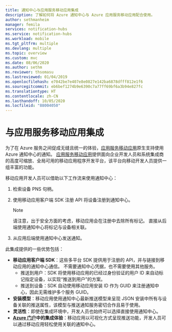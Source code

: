 ```yaml
---
title: 通知中心与应用服务移动应用集成
description: 了解如何将 Azure 通知中心与 Azure 应用服务移动应用配合使用。
author: sethmanheim
manager: femila
services: notification-hubs
ms.service: notification-hubs
ms.workload: mobile
ms.tgt_pltfrm: multiple
ms.devlang: multiple
ms.topic: overview
ms.custom: mvc
ms.date: 08/06/2020
ms.author: sethm
ms.reviewer: thsomasu
ms.lastreviewed: 01/04/2019
ms.openlocfilehash: e7042be7e407e8e0827e142ba6878dfff812e1f6
ms.sourcegitcommit: eb6bef1274b9e6390c7a77ff69bf6a3b94e827fc
ms.translationtype: HT
ms.contentlocale: zh-CN
ms.lasthandoff: 10/05/2020
ms.locfileid: "88004050"
---
```

# <a name="integration-with-app-service-mobile-apps"></a>与应用服务移动应用集成

为了在 Azure 服务之间促成无缝且统一的体验，[应用服务移动应用](/previous-versions/azure/app-service-mobile/app-service-mobile-value-prop)原生支持使用 Azure 通知中心的通知。 [应用服务移动应用](/previous-versions/azure/app-service-mobile/app-service-mobile-value-prop)提供面向企业开发人员和系统集成商的高度可缩放、全局可用的移动应用程序开发平台，该平台向移动开发人员提供一组丰富的功能。

移动应用开发人员可以借助以下工作流来使用通知中心：

1. 检索设备 PNS 句柄。
2. 使用移动应用客户端 SDK 注册 API 将设备注册到通知中心。

    > [!NOTE]
    > 请注意，出于安全方面的考虑，移动应用会在注册中去除所有标记。 直接从后端使用通知中心将标记与设备相关联。

3. 从应用后端使用通知中心发送通知。

此集成提供的一些优势包括：

- **移动应用客户端 SDK**：这些多平台 SDK 提供用于注册的 API，并与链接到移动应用的通知中心通信。 不需要通知中心凭据，也不需要使用其他服务。
  - 推送到用户：SDK 将使用移动应用的已经过身份验证的用户 ID 来自动标记指定设备，以实现“推送到用户”的方案。
  - 推送到设备：SDK 自动使用移动应用安装 ID 作为 GUID 来注册通知中心，因此无需维护多个服务 GUID。
- **安装模型**：移动应用使用通知中心最新推送模型来呈现 JSON 安装中所有与设备关联的推送属性，该模型与推送通知服务密切合作且易于使用。
- **灵活性**：即使在集成环境中，开发人员也始终可以选择直接使用通知中心。
- **[Azure 门户](https://portal.azure.com)中的集成体验**：移动应用以可视化方式呈现推送功能，开发人员可以通过移动应用轻松使用关联的通知中心。
